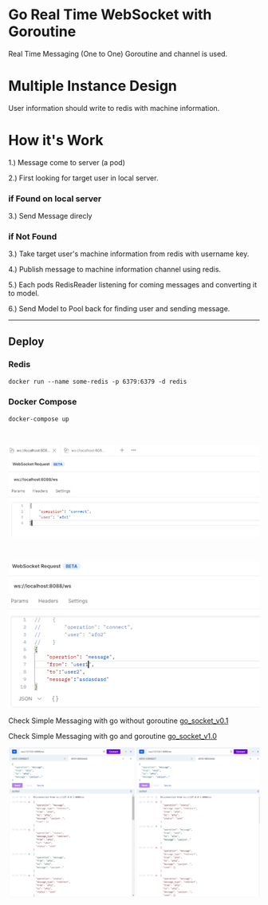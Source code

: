 # Go Real Time WebSocket with Goroutine

Real Time Messaging (One to One) Goroutine and channel is used.


# Multiple Instance Design
User information should write to redis with machine information.

# How it's Work

1.) Message come to server (a pod)

2.) First looking for target user in local server.
### if Found on local server
3.) Send Message direcly
### if Not Found
3.) Take target user's machine information from redis with username key.

4.) Publish message to machine information channel using redis.

5.) Each pods RedisReader listening for coming messages and converting it to model.

6.) Send Model to Pool back for finding user and sending message.



---
## Deploy

### Redis

```
docker run --name some-redis -p 6379:6379 -d redis
```
### Docker Compose
```
docker-compose up
```
<br/>

![WEBSOCKET POSTMAN](./images/postman1.PNG)

<br/>

![WEBSOCKET POSTMAN2](./images/postman2.PNG)


Check Simple Messaging with go without goroutine [go_socket_v0.1](https://github.com/FurkanOzkaya/go_socket_v0.1)

Check Simple Messaging with go and goroutine [go_socket_v1.0](https://github.com/FurkanOzkaya/go_socket_v1.0)



![Example](./images//websocket_example.png)

